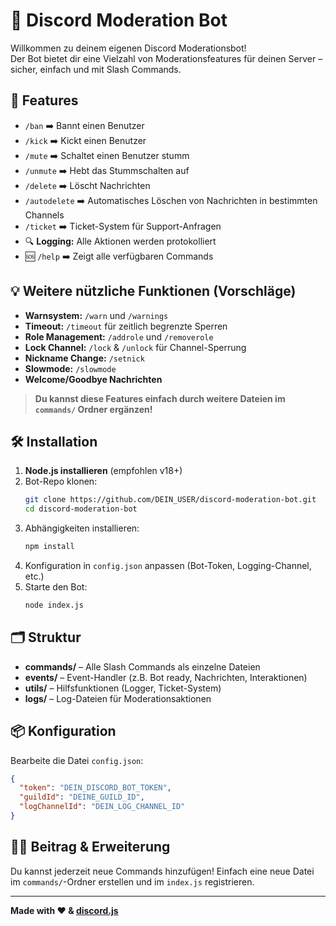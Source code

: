 # 🤖 Discord Moderation Bot

Willkommen zu deinem eigenen Discord Moderationsbot!  
Der Bot bietet dir eine Vielzahl von Moderationsfeatures für deinen Server – sicher, einfach und mit Slash Commands.

## 🚀 Features

- `/ban` ➡️ Bannt einen Benutzer
- `/kick` ➡️ Kickt einen Benutzer
- `/mute` ➡️ Schaltet einen Benutzer stumm
- `/unmute` ➡️ Hebt das Stummschalten auf
- `/delete` ➡️ Löscht Nachrichten
- `/autodelete` ➡️ Automatisches Löschen von Nachrichten in bestimmten Channels
- `/ticket` ➡️ Ticket-System für Support-Anfragen
- 🔍 **Logging:** Alle Aktionen werden protokolliert
- 🆘 `/help` ➡️ Zeigt alle verfügbaren Commands

## 💡 Weitere nützliche Funktionen (Vorschläge)

- **Warnsystem:** `/warn` und `/warnings`
- **Timeout:** `/timeout` für zeitlich begrenzte Sperren
- **Role Management:** `/addrole` und `/removerole`
- **Lock Channel:** `/lock` & `/unlock` für Channel-Sperrung
- **Nickname Change:** `/setnick`
- **Slowmode:** `/slowmode`
- **Welcome/Goodbye Nachrichten**

> **Du kannst diese Features einfach durch weitere Dateien im `commands/` Ordner ergänzen!**

## 🛠️ Installation

1. **Node.js installieren** (empfohlen v18+)
2. Bot-Repo klonen:
   ```sh
   git clone https://github.com/DEIN_USER/discord-moderation-bot.git
   cd discord-moderation-bot
   ```
3. Abhängigkeiten installieren:
   ```sh
   npm install
   ```
4. Konfiguration in `config.json` anpassen (Bot-Token, Logging-Channel, etc.)
5. Starte den Bot:
   ```sh
   node index.js
   ```

## 🗂️ Struktur

- **commands/** – Alle Slash Commands als einzelne Dateien
- **events/** – Event-Handler (z.B. Bot ready, Nachrichten, Interaktionen)
- **utils/** – Hilfsfunktionen (Logger, Ticket-System)
- **logs/** – Log-Dateien für Moderationsaktionen

## 📦 Konfiguration

Bearbeite die Datei `config.json`:
```json
{
  "token": "DEIN_DISCORD_BOT_TOKEN",
  "guildId": "DEINE_GUILD_ID",
  "logChannelId": "DEIN_LOG_CHANNEL_ID"
}
```

## 👨‍💻 Beitrag & Erweiterung

Du kannst jederzeit neue Commands hinzufügen! Einfach eine neue Datei im `commands/`-Ordner erstellen und im `index.js` registrieren.

---

**Made with ❤️ & [discord.js](https://discord.js.org)**